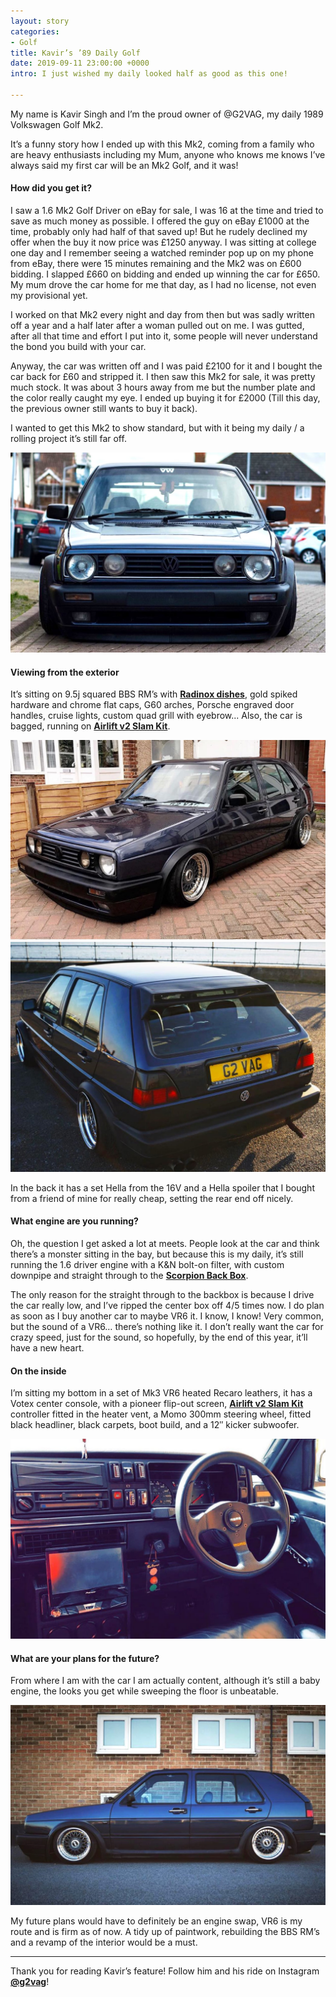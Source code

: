 ```yaml
---
layout: story
categories:
- Golf
title: Kavir’s ’89 Daily Golf
date: 2019-09-11 23:00:00 +0000
intro: I just wished my daily looked half as good as this one!

---
```

My name is Kavir Singh and I’m the proud owner of @G2VAG, my daily 1989 Volkswagen Golf Mk2.

It’s a funny story how I ended up with this Mk2, coming from a family who are heavy enthusiasts including my Mum, anyone who knows me knows I’ve always said my first car will be an Mk2 Golf, and it was!

#### How did you get it?

I saw a 1.6 Mk2 Golf Driver on eBay for sale, I was 16 at the time and tried to save as much money as possible. I offered the guy on eBay £1000 at the time, probably only had half of that saved up! But he rudely declined my offer when the buy it now price was £1250 anyway. I was sitting at college one day and I remember seeing a watched reminder pop up on my phone from eBay, there were 15 minutes remaining and the Mk2 was on £600 bidding. I slapped £660 on bidding and ended up winning the car for £650. My mum drove the car home for me that day, as I had no license, not even my provisional yet.

I worked on that Mk2 every night and day from then but was sadly written off a year and a half later after a woman pulled out on me. I was gutted, after all that time and effort I put into it, some people will never understand the bond you build with your car.

Anyway, the car was written off and I was paid £2100 for it and I bought the car back for £60 and stripped it. I then saw this Mk2 for sale, it was pretty much stock. It was about 3 hours away from me but the number plate and the color really caught my eye. I ended up buying it for £2000 (Till this day, the previous owner still wants to buy it back).

I wanted to get this Mk2 to show standard, but with it being my daily / a rolling project it’s still far off.

![](/assets/images/uploads/kavirs-89-daily-golf-intro.jpg)

#### Viewing from the exterior

It’s sitting on 9.5j squared BBS RM’s with [**Radinox dishes**](http://www.schmidt-wheels.com/radinox/), gold spiked hardware and chrome flat caps, G60 arches, Porsche engraved door handles, cruise lights, custom quad grill with eyebrow... Also, the car is bagged, running on [**Airlift v2 Slam Kit**](https://www.airliftperformance.com/product-lines/slam-air-suspension/).

![](/assets/images/uploads/kavirs-89-daily-golf-exterior-1.jpg)
![](/assets/images/uploads/kavirs-89-daily-golf-exterior-2.jpg)

In the back it has a set Hella from the 16V and a Hella spoiler that I bought from a friend of mine for really cheap, setting the rear end off nicely.

#### What engine are you running?

Oh, the question I get asked a lot at meets. People look at the car and think there’s a monster sitting in the bay, but because this is my daily, it’s still running the 1.6 driver engine with a K&N bolt-on filter, with custom downpipe and straight through to the [**Scorpion Back Box**](https://www.amazon.co.uk/SAUS074-Scorpion-Exhaust-Cat-Back-Non-Resonated/dp/B01NAWA7O3).

The only reason for the straight through to the backbox is because I drive the car really low, and I’ve ripped the center box off 4/5 times now. I do plan as soon as I buy another car to maybe VR6 it. I know, I know! Very common, but the sound of a VR6… there’s nothing like it. I don’t really want the car for crazy speed, just for the sound, so hopefully, by the end of this year, it’ll have a new heart.

#### On the inside

I’m sitting my bottom in a set of Mk3 VR6 heated Recaro leathers, it has a Votex center console, with a pioneer flip-out screen, [**Airlift v2 Slam Kit**](https://www.airliftperformance.com/product-lines/slam-air-suspension/) controller fitted in the heater vent, a Momo 300mm steering wheel, fitted black headliner, black carpets, boot build, and a 12″ kicker subwoofer.

![](/assets/images/uploads/kavirs-89-daily-golf-inside.jpg)

#### What are your plans for the future?

From where I am with the car I am actually content, although it’s still a baby engine, the looks you get while sweeping the floor is unbeatable.

![](/assets/images/uploads/kavirs-89-daily-golf-exterior-3.jpg)

My future plans would have to definitely be an engine swap, VR6 is my route and is firm as of now. A tidy up of paintwork, rebuilding the BBS RM’s and a revamp of the interior would be a must.

***

Thank you for reading Kavir’s feature! Follow him and his ride on Instagram [**@g2vag**](https://www.instagram.com/g2vag/)!